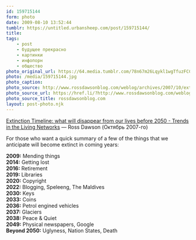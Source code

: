 ```yaml
---
id: 159715144
form: photo
date: 2009-08-10 13:52:44
tumblr: https://untitled.urbansheep.com/post/159715144/
title:
tags:
    - post
    - будущее прекрасно
    - картинки
    - инфопорн
    - общество
photo_original_url: https://64.media.tumblr.com/78n67m26Lqykl1wgTfuzFCCdo1_500.jpg
photo: /media/159715144.jpg
photo_caption: 
photo_source: http://www.rossdawsonblog.com/weblog/archives/2007/10/extinction_time.html
photo_source_url: https://href.li/?http://www.rossdawsonblog.com/weblog/archives/2007/10/extinction_time.html
photo_source_title: rossdawsonblog.com
layout: post-photo.njk
---
```


<p><a href="http://www.rossdawsonblog.com/weblog/archives/2007/10/extinction_time.html">Extinction Timeline: what will disappear from our lives before 2050 - Trends in the Living Networks</a> — Ross Dawson (Октябрь 2007-го)</p>

<p>For those who want a quick summary of a few of the things that we anticipate will become extinct in coming years:</p>
<p>
<b>2009:</b> Mending things<br><b>2014:</b> Getting lost<br><b>2016:</b> Retirement<br><b>2019:</b> Libraries<br><b>2020:</b> Copyright<br><b>2022:</b> Blogging, Speleeng, The Maldives<br><b>2030:</b> Keys<br><b>2033:</b> Coins<br><b>2036:</b> Petrol engined vehicles<br><b>2037:</b> Glaciers<br><b>2038:</b> Peace &amp; Quiet<br><b>2049:</b> Physical newspapers, Google<br><b>Beyond 2050:</b> Uglyness, Nation States, Death</p>
